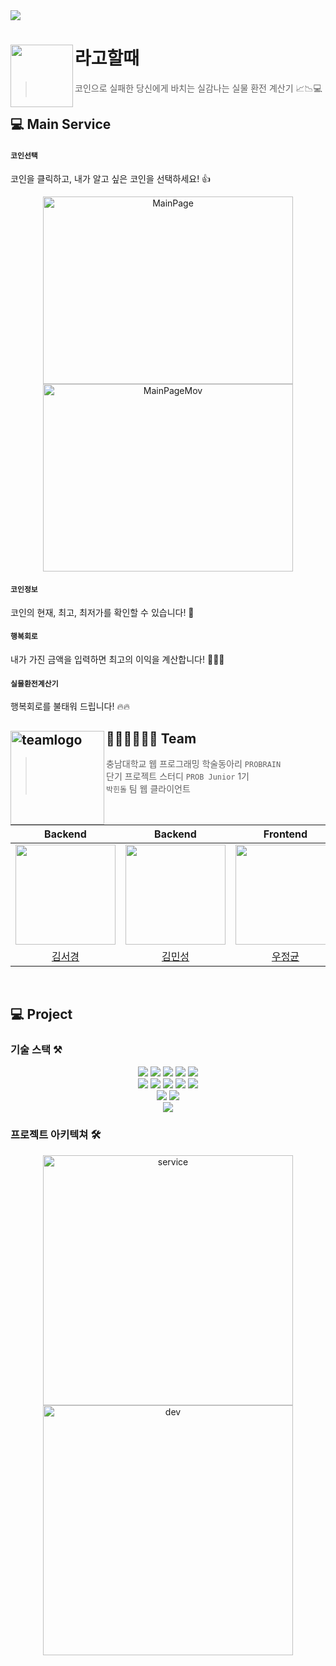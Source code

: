 <img src="https://user-images.githubusercontent.com/43426556/179032098-2f5f9a7e-c151-40ec-9797-3be795a42801.png"/>

# 라고할때<img src="https://user-images.githubusercontent.com/43426556/179034053-322ebcf1-d9d5-4238-9879-0929655d42a0.png" align=left width=100/>

> 코인으로 실패한 당신에게 바치는 실감나는 실물 환전 계산기 📈📉💻

## 💻 Main Service

#### `코인선택`

코인을 클릭하고, 내가 알고 싶은 코인을 선택하세요! 👍

<div align="center">
<img alt="MainPage" src="https://user-images.githubusercontent.com/43426556/179190682-a1fb2e62-7026-4998-9015-d8bf5d75e578.png" width="400" height="300">
<img alt= "MainPageMov" src="https://user-images.githubusercontent.com/43426556/179190933-9ee02997-5ae1-4c62-8fd3-e3c5e80bbe6a.gif" width="400" height="300"/>
</div>

#### `코인정보`

코인의 현재, 최고, 최저가를 확인할 수 있습니다! 🧐

#### `행복회로`

내가 가진 금액을 입력하면 최고의 이익을 계산합니다! 🧑🏻‍💻

#### `실물환전계산기`

행복회로를 불태워 드립니다! 🔥🔥

## 🧑🏻‍💻👨🏻‍💻 Team<img src= "https://user-images.githubusercontent.com/43426556/179214125-212e58cf-9a5c-4d9a-a5a5-6150cdee5ef4.png" alt ="teamlogo" align="left" width = "150"/>

> 충남대학교 웹 프로그래밍 학술동아리 `PROBRAIN`  
> 단기 프로젝트 스터디 `PROB Junior` 1기  
> `박힌돌` 팀 웹 클라이언트

<br/>

|                                                            Backend                                                            |                                                            Backend                                                            |                                                           Frontend                                                            |                                                           Frontend                                                            |                                                           Frontend                                                            |
| :---------------------------------------------------------------------------------------------------------------------------: | :---------------------------------------------------------------------------------------------------------------------------: | :---------------------------------------------------------------------------------------------------------------------------: | :---------------------------------------------------------------------------------------------------------------------------: | :---------------------------------------------------------------------------------------------------------------------------: |
| <img src="https://user-images.githubusercontent.com/43426556/179034053-322ebcf1-d9d5-4238-9879-0929655d42a0.png" width="160"> | <img src="https://user-images.githubusercontent.com/43426556/179034053-322ebcf1-d9d5-4238-9879-0929655d42a0.png" width="160"> | <img src="https://user-images.githubusercontent.com/43426556/179034053-322ebcf1-d9d5-4238-9879-0929655d42a0.png" width="160"> | <img src="https://user-images.githubusercontent.com/43426556/179034053-322ebcf1-d9d5-4238-9879-0929655d42a0.png" width="160"> | <img src="https://user-images.githubusercontent.com/43426556/179034053-322ebcf1-d9d5-4238-9879-0929655d42a0.png" width="160"> |
|                                            [김서경](https://github.com/JerryK026)                                             |                                          [김민성](https://github.com/minseongkimdev)                                          |                                              [우정균](https://github.com/woo-jk)                                              |                                             [이세준](https://github.com/yimkeul)                                              |                                           [김유겸](https://github.com/rladbrua0207)                                           |

<br />

## 💻 Project

### 기술 스택 ⚒

<div align=center>
 <img src="https://img.shields.io/badge/Prettier-F7B93E?style=for-the-badge&logo=Prettier&logoColor=white">
 <img src="https://img.shields.io/badge/TypeScript-3178C6?style=for-the-badge&logo=TypeScript&logoColor=white">
 <img src="https://img.shields.io/badge/react-0088CC?style=for-the-badge&logo=react&logoColor=white"> 
 <img src="https://img.shields.io/badge/styledcomponents-DB7093?style=for-the-badge&logo=styledcomponents&logoColor=white">
 <img src="https://img.shields.io/badge/Figma-F24E1E?style=for-the-badge&logo=Figma&logoColor=white">
 <br/>
 <img src="https://img.shields.io/badge/java-007396?style=for-the-badge&logo=java&logoColor=white"> 
 <img src="https://img.shields.io/badge/JUnit5-25A162?style=for-the-badge&logo=JUnit5&logoColor=white">
 <img src="https://img.shields.io/badge/mysql-4479A1?style=for-the-badge&logo=mysql&logoColor=white"> 
 <img src="https://img.shields.io/badge/spring-6DB33F?style=for-the-badge&logo=spring&logoColor=white"> 
 <img src="https://img.shields.io/badge/ESLint-4B32C3?style=for-the-badge&logo=ESLint&logoColor=white">
 <br/>
 <img src="https://img.shields.io/badge/Docker-2496ED?style=for-the-badge&logo=Docker&logoColor=white">
 <img src="https://img.shields.io/badge/amazonaws-232F3E?style=for-the-badge&logo=amazonaws&logoColor=white"> 
 <br/>
 <img src="https://img.shields.io/badge/GitHub Actions-2088FF?style=for-the-badge&logo=GitHub Actions&logoColor=white">
</div>

### 프로젝트 아키텍쳐 🛠

<div align=center>
<img src="https://user-images.githubusercontent.com/43426556/179219044-b1bcc14e-2036-4b5a-aacf-9311eb953e6b.png" alt="service" width=400/>
<img src="https://user-images.githubusercontent.com/43426556/179219132-b40ca8a5-e48a-4545-a198-738ca5aad09b.png" alt="dev" width=400/>
</div>
